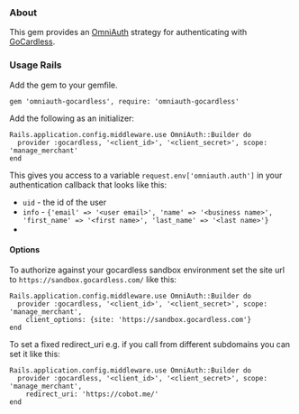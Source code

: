 ### About

This gem provides an [OmniAuth](https://github.com/intridea/omniauth) strategy for authenticating with [GoCardless](http://gocardless.com).

### Usage Rails

Add the gem to your gemfile.

    gem 'omniauth-gocardless', require: 'omniauth-gocardless'

Add the following as an initializer:

    Rails.application.config.middleware.use OmniAuth::Builder do
      provider :gocardless, '<client_id>', '<client_secret>', scope: 'manage_merchant'
    end

This gives you access to a variable `request.env['omniauth.auth']` in your authentication callback that looks like this:

* `uid` - the id of the user
* `info` - `{'email' => '<user email>', 'name' => '<business name>', 'first_name' => '<first name>', 'last_name' => '<last name>'}`
* 

#### Options

To authorize against your gocardless sandbox environment set the site url to `https://sandbox.gocardless.com/` like this:

    Rails.application.config.middleware.use OmniAuth::Builder do
      provider :gocardless, '<client_id>', '<client_secret>', scope: 'manage_merchant', 
        client_options: {site: 'https://sandbox.gocardless.com'}
    end

To set a fixed redirect_uri e.g. if you call from different subdomains you can set it like this:
  
    Rails.application.config.middleware.use OmniAuth::Builder do
      provider :gocardless, '<client_id>', '<client_secret>', scope: 'manage_merchant', 
        redirect_uri: 'https://cobot.me/'
    end
  
